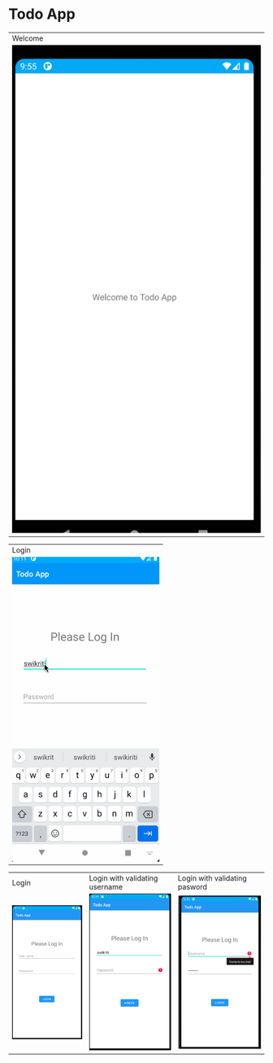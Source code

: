 # Todo App
<table>
<tr>
<td>Welcome</td>
</tr>
<tr>
<td><img src="app/src/main/res/drawable/welcome.png"></td>
</tr>
</table>


<table>
<tr>
<td>Login</td>
</tr>
<tr>
<td><img src="app/src/main/res/drawable/login.gif"></td>
</tr>
</table>

<table>
<tr>
<td>Login </td>	
<td>Login with validating username</td>
<td>Login with validating pasword</td>
</tr>
<tr>
<td><img src="app/src/main/res/drawable/loginmain.png"></td>	
<td><img src="app/src/main/res/drawable/login1.png"></td>
<td><img src="app/src/main/res/drawable/login2.png"></td>
</tr>
</table>


